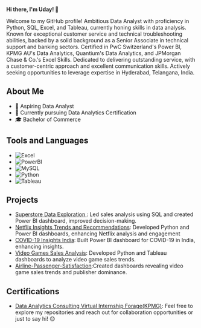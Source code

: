 **Hi there, I'm Uday! 👋**

Welcome to my GitHub profile! Ambitious Data Analyst with proficiency in Python, SQL, Excel, and Tableau, currently honing skills in data analysis. Known for exceptional customer service and technical troubleshooting abilities, backed by a solid background as a Senior Associate in technical support and banking sectors. Certified in PwC Switzerland's Power BI, KPMG AU's Data Analytics, Quantium's Data Analytics, and JPMorgan Chase & Co.'s Excel Skills. Dedicated to delivering outstanding service, with a customer-centric approach and excellent communication skills. Actively seeking opportunities to leverage expertise in Hyderabad, Telangana, India.

## About Me

- 💼 Aspiring Data Analyst
- 🌱 Currently pursuing Data Analytics Certification
- 🎓 Bachelor of Commerce
## Tools and Languages
- ![Excel](https://img.shields.io/badge/-Excel-217346?style=flat-square&logo=microsoft-excel&logoColor=white)
- ![PowerBI](https://img.shields.io/badge/-PowerBI-F2C811?style=flat-square&logo=powerbi&logoColor=black)
- ![MySQL](https://img.shields.io/badge/-MySQL-4479A1?style=flat-square&logo=mysql&logoColor=white)
- ![Python](https://www.python.org/static/community_logos/python-logo.png)
- ![Tableau](https://thewealthmosaic.s3.amazonaws.com/media/Logo_Tableau_Software.png)
  
## Projects
- [Superstore Data Exploration ](https://github.com/udayevol/Project-1-Superstore-Data-Exploration-SQL-): Led sales analysis using SQL and created Power BI dashboard, improved decision-making.
- [Netflix Insights Trends and Recommendations](https://github.com/udayevol/Project-2-Netflix-Insights-Unveiling-Trends-and-Recommendations): Developed Python and Power BI dashboards, enhancing Netflix analysis and engagement
- [COVID-19 Insights India](https://github.com/udayevol/Project-3-COVID-19-Insights-India): Built Power BI dashboard for COVID-19 in India, enhancing insights.
- [Video Games Sales Analysis](https://public.tableau.com/app/profile/chalamala.uday/viz/Project4VideoGamessalesAnalysis/Dashboard1): Developed Python and Tableau dashboards to analyze video game sales trends.
- [Airline-Passenger-Satisfaction](https://public.tableau.com/app/profile/chalamala.uday/viz/Project5AirlinePassengerSatisfaction/Dashboard1):Created dashboards revealing video game sales trends and publisher dominance.

## Certifications
- [Data Analytics Consulting Virtual Internship ­Forage(KPMG)](https://forage-uploads-prod.s3.amazonaws.com/completion-certificates/KPMG%20AU/m7W4GMqeT3bh9Nb2c_KPMG%20AU_3vxGxa66x45SnTZ3r_1707851565586_completion_certificate.pdf):
Feel free to explore my repositories and reach out for collaboration opportunities or just to say hi! 😊
